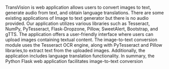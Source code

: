 TransVision is web application allows users to convert images to text,
generate audio from text, and obtain language translations. 
There are some existing applications of Image to text generator but there is no audio provided.
Our application utilizes various libraries such as Tesseract, NumPy,
PyTesseract, Flask-Dropzone, Pillow, SweetAlert, Bootstrap, and gTTS.
The application offers a user-friendly interface where users can upload
images containing textual content. 
The image-to-text conversion module uses the Tesseract OCR engine, 
along with PyTesseract and Pillow libraries,to extract text from the uploaded images.
Additionally, the application includes language translation functionality. 
In summary, the Python Flask web application facilitates image-to-text conversion

